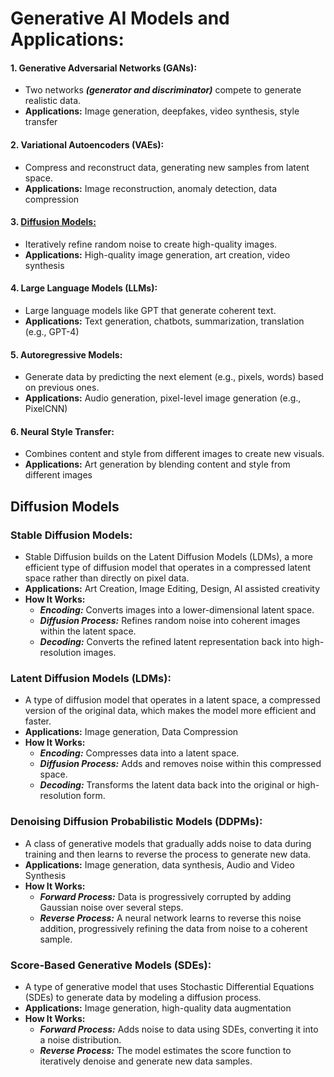 # Generative AI Models and Applications:

#### 1. Generative Adversarial Networks (GANs):

- Two networks ***(generator and discriminator)*** compete to generate realistic data.
- **Applications:**   Image generation, deepfakes, video synthesis, style transfer

#### 2. Variational Autoencoders (VAEs):

- Compress and reconstruct data, generating new samples from latent space.
- **Applications:**   Image reconstruction, anomaly detection, data compression

#### 3. [Diffusion Models:](/AI-models.md#diffusion-models)

-  Iteratively refine random noise to create high-quality images.
- **Applications:**   High-quality image generation, art creation, video synthesis

#### 4. Large Language Models (LLMs):

- Large language models like GPT that generate coherent text.
- **Applications:**   Text generation, chatbots, summarization, translation (e.g., GPT-4)

#### 5. Autoregressive Models:

- Generate data by predicting the next element (e.g., pixels, words) based on previous ones.
- **Applications:**   Audio generation, pixel-level image generation (e.g., PixelCNN)

#### 6. Neural Style Transfer:

- Combines content and style from different images to create new visuals.
- **Applications:**   Art generation by blending content and style from different images


## Diffusion Models

### Stable Diffusion Models:

- Stable Diffusion builds on the Latent Diffusion Models (LDMs), a more efficient type of diffusion model that operates in a compressed latent space rather than directly on pixel data.
- **Applications:** Art Creation, Image Editing, Design, AI assisted creativity
- **How It Works:**
    - ***Encoding:*** Converts images into a lower-dimensional latent space.
    - ***Diffusion Process:*** Refines random noise into coherent images within the latent space.
    - ***Decoding:*** Converts the refined latent representation back into high-resolution images.


### Latent Diffusion Models (LDMs):

- A type of diffusion model that operates in a latent space, a compressed version of the original data, which makes the model more efficient and faster.
- **Applications:**  Image generation, Data Compression
- **How It Works:**
    - ***Encoding:*** Compresses data into a latent space.
    - ***Diffusion Process:*** Adds and removes noise within this compressed space.
    - ***Decoding:*** Transforms the latent data back into the original or high-resolution form.

### Denoising Diffusion Probabilistic Models (DDPMs):

- A class of generative models that gradually adds noise to data during training and then learns to reverse the process to generate new data.
- **Applications:** Image generation, data synthesis, Audio and Video Synthesis
- **How It Works:**
    - ***Forward Process:*** Data is progressively corrupted by adding Gaussian noise over several steps.
    - ***Reverse Process:*** A neural network learns to reverse this noise addition, progressively refining the data from noise to a coherent sample.

### Score-Based Generative Models (SDEs):

- A type of generative model that uses Stochastic Differential Equations (SDEs) to generate data by modeling a diffusion process.
- **Applications:** Image generation, high-quality data augmentation
- **How It Works:**
    - ***Forward Process:*** Adds noise to data using SDEs, converting it into a noise distribution.
    - ***Reverse Process:*** The model estimates the score function to iteratively denoise and generate new data samples.

